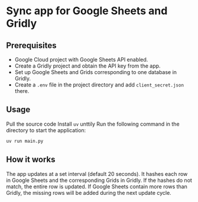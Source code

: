 # Sync app for Google Sheets and Gridly

## Prerequisites
- Google Cloud project with Google Sheets API enabled.
- Create a Gridly project and obtain the API key from the app.
- Set up Google Sheets and Grids corresponding to one database in Gridly.
- Create a `.env` file in the project directory and add `client_secret.json` there.

## Usage
Pull the source code
Install `uv` unttily
Run the following command in the directory to start the application:
```bash
uv run main.py
```

## How it works
The app updates at a set interval (default 20 seconds). It hashes each row in Google Sheets and the corresponding Grids in Gridly. If the hashes do not match, the entire row is updated. If Google Sheets contain more rows than Gridly, the missing rows will be added during the next update cycle.